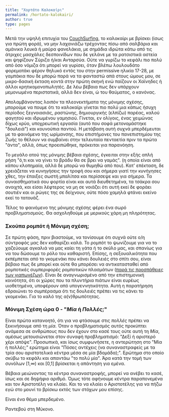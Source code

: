 ```yaml
---
title: "Χορτάτο Καλοκαίρι"
permalink: /hortato-kalokairi/
author: true
type: pages
---
```


Μετά την υψηλή επιτυχία του [CouchSurfing](https://www.couchsurfing.com/), το καλοκαίρι με βρίσκει (ίσως για πρώτη φορά),
να μην λαχανιάζω τρέχοντας πίσω από σαλβάρια και αμάνικα λευκά ή μαύρα φανελάκια, με σημάδια ιδρώτα κάτω από τις άτριχες
μασχάλες δεσποινίδων που δε γελάνε με τα ρατσιστικά αστεία και ψηφίζουν Σύριζα ή/και Ανταρσύα.
Ούτε να γυρίζω το κεφάλι πιο πολύ από όσο νόμιζα ότι μπορεί να γυρίσει, όταν
βλέπω λουλουδάτο φορεματάκι φέρον θηλυκό εντός του στην permissive ηλικία 17-28, με γαμπάκια που δε μπορώ παρά να τα φανταστώ 
απά στους ώμους μου, σε μικρο-δασική έκταση κοντά στην πρώτη σκηνή ενώ παίζουν οι Χαϊνηδες ή άλλοι κρητικομονοπωλητές.
Δε λέω βέβαια πως δεν υπάρχουν μεμονωμένα περιστατικά, αλλά δεν είναι, ώ του θαύματος, ο κανόνας.

Απολαμβάνοντας λοιπόν τα πλεονεκτήματα της μόνιμης σχέσης, μπορούμε να πουμε ότι το καλοκαίρι γίνεται πιο πολύ μια κάπως ήσυχη
περίοδος ξεγνοιασιάς, ραστώνης, δημιουργικής (ελπίζω) παρέας, καλού φαγητού και ιδρωμένου γαμησιού. Γίνεται, εν ολίγοις,
ένας χειμώνας δίχως κρύο, υποχρεωτική εργασία (αυτό που σοφά μετονομάστηκε "δουλειά") και κουνούπια παντού. Η μετάβαση αυτή
συχνά μπερδέμευται με το φαινόμενο της ωρίμανσης, που επιστήμονες του πανεπιστημίου της Ζωής το θέλουν να συμβαίνει στην
τελευταία πενταετία πριν τα πρώτα "άντα", αλλά, όπως προειπώθηκε, πρόκειται για παρανόηση. 

Το μεγάλο ατού της μόνιμης βέβαια σχέσης, έγκειται στην εξής απλή ρήση "ό,τι και να γίνει το βράδυ θα σε βρει να γαμάς".
(η οποία είναι από κάπου κλοπημαία, αλλά δε μπορώ να θυμηθώ από που).
Κατ' επέκταση, δε χρειάζεται να κυνηγήσεις την τροφή σου και σήμερα γιατί την κυνήγησες χθες, την έπαιξες σωστή μπαλίτσα και
περίσσεψε και για σήμερα. Τα συναισθηματικά σου φορτία είναι και αυτά διευθετημένα, τα τσάκρα σου ανοιχτά, και είσαι λέφτερος
να μη σε νοιάζει ότι αυτή εκεί δε φοράει σουτιέν και οι ρώγες της σε δείχνουν, ούτε πόσο χαμηλά φτάνει εκείνο εκεί το τατουάζ.

Τέλος το φαινόμενο της μόνιμης σχέσης φέρει ένα σωρό προβληματισμούς. Θα ασχοληθούμε με μερικούς χάρη μη πληρότητας. 

### Σκούπα ρομπότ ή Μόνιμη σχέση;

Σε πρώτη φάση, πριν βιαστούμε, να τονίσουμε ότι συχνά ούτε ο/η σύντροφός μας δεν καθαρίζει καλά. Το ρομπότ το ψωνίζουμε για να
το χαζεύουμε αγκαλιά να μας καίει τη γάτα ή το σκύλο μας, και σπανίως για να του δώσουμε το ρόλο του καθαριστή. Επίσης,
η σεξουαλικότητα που εκπέμπεται από το γκομενάκι που κάνει δουλειές στο σπίτι σου, είναι βέβαιο πως δε μπορεί και ούτε
θα μπορέσει να αντικατασταθεί από ρομποτικές συμπεριφορές ρομποτικών πλασμάτων
([παρά τις προσπάθειες των γιαπωνέζων](https://www.maxim.com/gear/new-customizable-sex-doll-2018-1)).
Είναι δε αναγνωρισμένο από την επιστημονική κοινότητα, ότι οι χώρες που τα πλυντήρια πιάτων είναι ευρέως υιοθετημένα,
υποφέρουν από υπογεννητικότητα. Αυτή η παρατήρηση εδραιώνει το συμπέρασμα ότι τις δουλειές πρέπει να τις κάνει το γκομενάκι.
Για το καλό της α(ν)θρωπότητας.

### Μόνιμη Σχέση ώρα 0 - "*Μία* ή *Πολλές*;"

Είναι πρώτα κατανοητό, ότι για να φτάσουμε στις *πολλές* πρέπει να ξεκινήσουμε από τη *μία*. Όταν ο προβληματισμός αυτός 
προκύπτει ανάμεσα σε ανθρώπους που δεν έχουν στο κασέ τους ούτε αυτή τη *Μία*, αμέσως μετουσιώνεται στον συναφή προβληματισμό:
"Δεξί ή αριστερό χέρι απόψε".
Προσωπικά, και ίσως συμφωνήσετε, η αντερώτηση στο "Μία ή πολλές;" ερώτημα είναι
"Πόσες αντέχεις (να συναναστραφείς με τα τρία σου αριστοτελικά κέντρα μέσα σε μία βδομάδα);". Ερώτημα στο οποίο σκύβω το κεφάλι
και απαντάω "το πολύ μία". Άρα κατά την τομή των συνόλων [1,∞) και [0,1] βρίσκεται η απάντηση για εμένα.

Βέβαια μειώνοντας τα κέντρα συναναστροφής, μπορεί να ανέβει το κασέ, ίσως και σε δηψήφιο αριθμό. Όμως τότε αφήνουμε
κέντρα παραπονεμένα και τον Αριστοτέλη να κλαίει. Και το να κλαίει ο Αριστοτέλης για να πήζω εγώ στο μουνί το βρίσκω
εκτός των στόχων μου επίσης.

Είναι ένα θέμα μπερδεμένο.

Ραντεβού στη Μύκονο.
